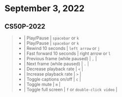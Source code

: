 # September 3, 2022

## CS50P-2022

> - | Play/Pause | `spacebar` or `k`
> - | Play/Pause | `spacebar` or `k`
> - | Rewind 10 seconds | `left arrow` or `j`
> - | Fast forward 10 seconds | right arrow or `l`
> - | Previous frame (while paused) | `,` |
> - | Next frame (while paused) | `.` |
> - | Decrease playback rate | `<` |
> - | Increase playback rate | `>` |
> - | Toggle captions on/off | `c` |
> - | Toggle mute | `m` |
> - | Toggle full screen | `f` or `double-click video` |
